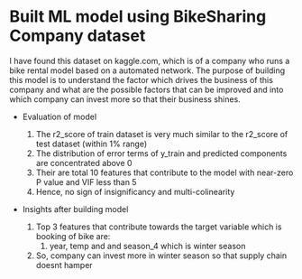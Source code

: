 # Built ML model using BikeSharing Company dataset

I have found this dataset on kaggle.com, which is of a company who runs a bike rental model based on a automated network. The purpose of building this model is to understand the factor which drives the business of this company and what are the possible factors that can be improved and into which company can invest more so that their business shines.

- Evaluation of model
  1. The r2_score of train dataset is very much similar to the r2_score of test dataset (within 1% range)
  2. The distribution of error terms of y_train and predicted components are concentrated above 0
  3. Their are total 10 features that contribute to the model with near-zero P value and VIF less than 5
  4. Hence, no sign of insignificancy and multi-colinearity

- Insights after building model
  1. Top 3 features that contribute towards the target variable which is booking of bike are:
     1. year, temp and and season_4 which is winter season
  2. So, company can invest more in winter season so that supply chain doesnt hamper 
